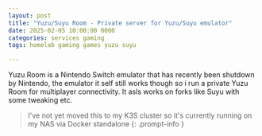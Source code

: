 ```yaml
---
layout: post
title: "Yuzu/Suyu Room - Private server for Yuzu/Suyu emulator"
date: 2025-02-05 10:00:00 0000
categories: services gaming
tags: homelab gaming games yuzu suyu

---
```


Yuzu Room is a Nintendo Switch emulator that has recently been shutdown by Nintendo, the emulator it self still works though so i run a private Yuzu Room for multiplayer connectivity. It asls works on forks like Suyu with some tweaking etc.

> I've not yet moved this to my K3S cluster so it's currently running on my NAS via Docker standalone
{: .prompt-info }